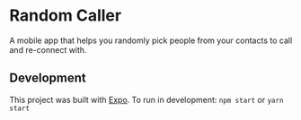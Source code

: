 # Random Caller
A mobile app that helps you randomly pick people from your contacts to call and re-connect with.

## Development
This project was built with [Expo](https://expo.io/). To run in development:
`npm start` or `yarn start`